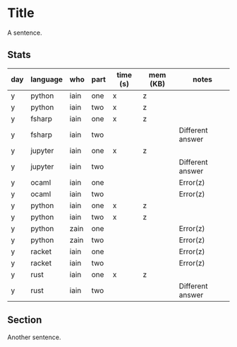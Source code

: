 # Title

A sentence.

## Stats

| day | language | who | part | time (s) | mem (KB) | notes |
| --- | --- | --- | --- | --- | --- | --- |
| y | python | iain | one | x | z |  |
| y | python | iain | two | x | z |  |
| y | fsharp | iain | one | x | z |  |
| y | fsharp | iain | two |  |  | Different answer |
| y | jupyter | iain | one | x | z |  |
| y | jupyter | iain | two |  |  | Different answer |
| y | ocaml | iain | one |  |  | Error(z) |
| y | ocaml | iain | two |  |  | Error(z) |
| y | python | iain | one | x | z |  |
| y | python | iain | two | x | z |  |
| y | python | zain | one |  |  | Error(z) |
| y | python | zain | two |  |  | Error(z) |
| y | racket | iain | one |  |  | Error(z) |
| y | racket | iain | two |  |  | Error(z) |
| y | rust | iain | one | x | z |  |
| y | rust | iain | two |  |  | Different answer |


## Section

Another sentence.
